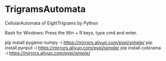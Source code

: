 # TrigramsAutomata
CellularAutomata of EightTrigrams by Python

Bash for Windows:
Press the Win + R keys, type cmd and enter.

pip install pygame numpy -i https://mirrors.aliyun.com/pypi/simple/
pip install pynput -i https://mirrors.aliyun.com/pypi/simple/
pip install colorama -i https://mirrors.aliyun.com/pypi/simple/
